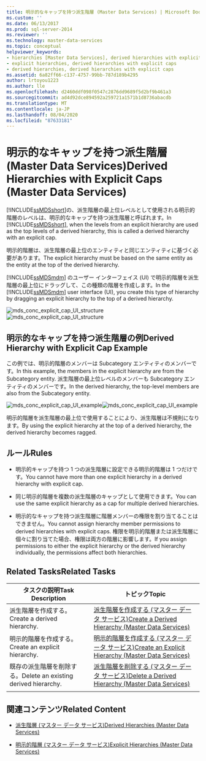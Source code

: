 ```yaml
---
title: 明示的なキャップを持つ派生階層 (Master Data Services) | Microsoft Docs
ms.custom: ''
ms.date: 06/13/2017
ms.prod: sql-server-2014
ms.reviewer: ''
ms.technology: master-data-services
ms.topic: conceptual
helpviewer_keywords:
- hierarchies [Master Data Services], derived hierarchies with explicit caps
- explicit hierarchies, derived hierarchies with explicit caps
- derived hierarchies, derived hierarchies with explicit caps
ms.assetid: 6a82ff66-c137-4757-99bb-787d189b4295
author: lrtoyou1223
ms.author: lle
ms.openlocfilehash: d2460ddf098f0547c2876dd9689f5d2bf9b461a3
ms.sourcegitcommit: ad4d92dce894592a259721a1571b1d8736abacdb
ms.translationtype: MT
ms.contentlocale: ja-JP
ms.lasthandoff: 08/04/2020
ms.locfileid: "87633181"
---
```

# <a name="derived-hierarchies-with-explicit-caps-master-data-services"></a><span data-ttu-id="0c994-102">明示的なキャップを持つ派生階層 (Master Data Services)</span><span class="sxs-lookup"><span data-stu-id="0c994-102">Derived Hierarchies with Explicit Caps (Master Data Services)</span></span>
  <span data-ttu-id="0c994-103">[!INCLUDE[ssMDSshort](../includes/ssmdsshort-md.md)]の、派生階層の最上位レベルとして使用される明示的階層のレベルは、明示的なキャップを持つ派生階層と呼ばれます。</span><span class="sxs-lookup"><span data-stu-id="0c994-103">In [!INCLUDE[ssMDSshort](../includes/ssmdsshort-md.md)], when the levels from an explicit hierarchy are used as the top levels of a derived hierarchy, this is called a derived hierarchy with an explicit cap.</span></span>

 <span data-ttu-id="0c994-104">明示的階層は、派生階層の最上位のエンティティと同じエンティティに基づく必要があります。</span><span class="sxs-lookup"><span data-stu-id="0c994-104">The explicit hierarchy must be based on the same entity as the entity at the top of the derived hierarchy.</span></span>

 <span data-ttu-id="0c994-105">[!INCLUDE[ssMDSmdm](../includes/ssmdsmdm-md.md)] のユーザー インターフェイス (UI) で明示的階層を派生階層の最上位にドラッグして、この種類の階層を作成します。</span><span class="sxs-lookup"><span data-stu-id="0c994-105">In the [!INCLUDE[ssMDSmdm](../includes/ssmdsmdm-md.md)] user interface (UI), you create this type of hierarchy by dragging an explicit hierarchy to the top of a derived hierarchy.</span></span>

 <span data-ttu-id="0c994-106">![mds_conc_explicit_cap_UI_structure](../../2014/master-data-services/media/mds-conc-explicit-cap-ui-structure.gif "mds_conc_explicit_cap_UI_structure")</span><span class="sxs-lookup"><span data-stu-id="0c994-106">![mds_conc_explicit_cap_UI_structure](../../2014/master-data-services/media/mds-conc-explicit-cap-ui-structure.gif "mds_conc_explicit_cap_UI_structure")</span></span>

## <a name="derived-hierarchy-with-explicit-cap-example"></a><span data-ttu-id="0c994-107">明示的なキャップを持つ派生階層の例</span><span class="sxs-lookup"><span data-stu-id="0c994-107">Derived Hierarchy with Explicit Cap Example</span></span>
 <span data-ttu-id="0c994-108">この例では、明示的階層のメンバーは Subcategory エンティティのメンバーです。</span><span class="sxs-lookup"><span data-stu-id="0c994-108">In this example, the members in the explicit hierarchy are from the Subcategory entity.</span></span> <span data-ttu-id="0c994-109">派生階層の最上位レベルのメンバーも Subcategory エンティティのメンバーです。</span><span class="sxs-lookup"><span data-stu-id="0c994-109">In the derived hierarchy, the top-level members are also from the Subcategory entity.</span></span>

 <span data-ttu-id="0c994-110">![mds_conc_explicit_cap_UI_example](../../2014/master-data-services/media/mds-conc-explicit-cap-ui-example.gif "mds_conc_explicit_cap_UI_example")</span><span class="sxs-lookup"><span data-stu-id="0c994-110">![mds_conc_explicit_cap_UI_example](../../2014/master-data-services/media/mds-conc-explicit-cap-ui-example.gif "mds_conc_explicit_cap_UI_example")</span></span>

 <span data-ttu-id="0c994-111">明示的階層を派生階層の最上位で使用することにより、派生階層は不規則になります。</span><span class="sxs-lookup"><span data-stu-id="0c994-111">By using the explicit hierarchy at the top of a derived hierarchy, the derived hierarchy becomes ragged.</span></span>

## <a name="rules"></a><span data-ttu-id="0c994-112">ルール</span><span class="sxs-lookup"><span data-stu-id="0c994-112">Rules</span></span>

-   <span data-ttu-id="0c994-113">明示的キャップを持つ 1 つの派生階層に設定できる明示的階層は 1 つだけです。</span><span class="sxs-lookup"><span data-stu-id="0c994-113">You cannot have more than one explicit hierarchy in a derived hierarchy with explicit cap.</span></span>

-   <span data-ttu-id="0c994-114">同じ明示的階層を複数の派生階層のキャップとして使用できます。</span><span class="sxs-lookup"><span data-stu-id="0c994-114">You can use the same explicit hierarchy as a cap for multiple derived hierarchies.</span></span>

-   <span data-ttu-id="0c994-115">明示的なキャップを持つ派生階層に階層メンバーの権限を割り当てることはできません。</span><span class="sxs-lookup"><span data-stu-id="0c994-115">You cannot assign hierarchy member permissions to derived hierarchies with explicit caps.</span></span> <span data-ttu-id="0c994-116">権限を明示的階層または派生階層に個々に割り当てた場合、権限は両方の階層に影響します。</span><span class="sxs-lookup"><span data-stu-id="0c994-116">If you assign permissions to either the explicit hierarchy or the derived hierarchy individually, the permissions affect both hierarchies.</span></span>

## <a name="related-tasks"></a><span data-ttu-id="0c994-117">Related Tasks</span><span class="sxs-lookup"><span data-stu-id="0c994-117">Related Tasks</span></span>

|<span data-ttu-id="0c994-118">タスクの説明</span><span class="sxs-lookup"><span data-stu-id="0c994-118">Task Description</span></span>|<span data-ttu-id="0c994-119">トピック</span><span class="sxs-lookup"><span data-stu-id="0c994-119">Topic</span></span>|
|----------------------|-----------|
|<span data-ttu-id="0c994-120">派生階層を作成する。</span><span class="sxs-lookup"><span data-stu-id="0c994-120">Create a derived hierarchy.</span></span>|[<span data-ttu-id="0c994-121">派生階層を作成する (マスター データ サービス)</span><span class="sxs-lookup"><span data-stu-id="0c994-121">Create a Derived Hierarchy &#40;Master Data Services&#41;</span></span>](create-a-derived-hierarchy-master-data-services.md)|
|<span data-ttu-id="0c994-122">明示的階層を作成する。</span><span class="sxs-lookup"><span data-stu-id="0c994-122">Create an explicit hierarchy.</span></span>|[<span data-ttu-id="0c994-123">明示的階層を作成する (マスター データ サービス)</span><span class="sxs-lookup"><span data-stu-id="0c994-123">Create an Explicit Hierarchy &#40;Master Data Services&#41;</span></span>](../../2014/master-data-services/create-an-explicit-hierarchy-master-data-services.md)|
|<span data-ttu-id="0c994-124">既存の派生階層を削除する。</span><span class="sxs-lookup"><span data-stu-id="0c994-124">Delete an existing derived hierarchy.</span></span>|[<span data-ttu-id="0c994-125">派生階層を削除する (マスター データ サービス)</span><span class="sxs-lookup"><span data-stu-id="0c994-125">Delete a Derived Hierarchy &#40;Master Data Services&#41;</span></span>](../../2014/master-data-services/delete-a-derived-hierarchy-master-data-services.md)|
|||

## <a name="related-content"></a><span data-ttu-id="0c994-126">関連コンテンツ</span><span class="sxs-lookup"><span data-stu-id="0c994-126">Related Content</span></span>

-   [<span data-ttu-id="0c994-127">派生階層 (マスター データ サービス)</span><span class="sxs-lookup"><span data-stu-id="0c994-127">Derived Hierarchies &#40;Master Data Services&#41;</span></span>](../../2014/master-data-services/derived-hierarchies-master-data-services.md)

-   [<span data-ttu-id="0c994-128">明示的階層 (マスター データ サービス)</span><span class="sxs-lookup"><span data-stu-id="0c994-128">Explicit Hierarchies &#40;Master Data Services&#41;</span></span>](../../2014/master-data-services/explicit-hierarchies-master-data-services.md)


